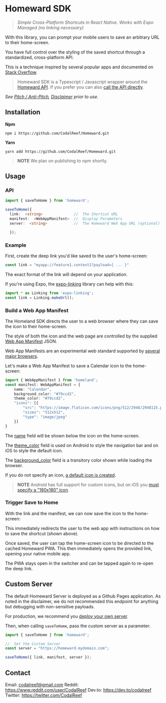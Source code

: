 #  Homeward SDK

> *Simple Cross-Platform Shortcuts in React Native.  Works with Expo Managed (no linking necessary)*

With this library, you can prompt your mobile users to save an arbitrary URL to their home-screen.

You have full control over the styling of the saved shortcut through a standardized, cross-platform API.

This is a technique inspired by several popular apps and documented on [Stack Overflow](https://stackoverflow.com/questions/28042152/link-to-safari-add-to-home-screen-from-inside-app).

>  Homeward SDK is a Typescript / Javascript wrapper around the [Homeward API](https://github.com/CodalReef/homeward).  If you prefer you can also [call the API directly](https://github.com/CodalReef/homeward#api-usage).

*See [Pitch / Anti-Pitch](https://github.com/CodalReef/homeward#pitch--anti-pitch), [Disclaimer](https://github.com/CodalReef/homeward#disclaimer) prior to use.*

##  Installation

**Npm**

`npm i https://github.com/CodalReef/Homeward.git`

**Yarn**

`yarn add https://github.com/CodalReef/Homeward.git`

>  **NOTE**
>  We plan on publishing to npm shortly.

##  Usage

### API

```typescript
import { saveToHome } from 'homeward';

saveToHome({
  link:  <string>              //  The Shortcut URL
  manifest:  <WebAppManifest>  //  Display Parameters
  server:  <string>            //  The Homeward Web App URL (optional)

  });
```

### Example

First, create the deep link you'd like saved to the user's home-screen:

```typescript
const link = "myapp://feature1.context1?payload={ ... }"
```

The exact format of the link will depend on your application.

If you're using Expo, the [expo-linking](https://docs.expo.dev/guides/linking/) library can help with this:

```typescript
import * as Linking from 'expo-linking';
const link = Linking.makeUrl();
```

###  Build a Web App Manifest

The Homeland SDK directs the user to a web browser where they can save the icon to their home-screen.

The style of both the icon and the web page are controlled by the supplied [Web App Manifest](https://developer.mozilla.org/en-US/docs/Web/Manifest) JSON.

Web App Manifests are an experimental web standard supported by [several major browsers](https://developer.mozilla.org/en-US/docs/Web/Manifest#browser_compatibility).

Let's make a Web App Manifest to save a Calendar icon to the home-screen:

```typescript
import { WebAppManifest } from 'homeland';
const manifest: WebAppManifest = {
    name: "Calendar",
    background_color: "#79ccd2",
    theme_color: "#79ccd2",
    "icons": [{
        "src": "https://image.flaticon.com/icons/png/512/2948/2948115.png",
        "sizes": "512x512",
        "type": "image/jpeg"
    }]
}
```

The [name](https://developer.mozilla.org/en-US/docs/Web/Manifest/name) field will be shown below the icon on the home-screen.

The [theme_color](https://developer.mozilla.org/en-US/docs/Web/Manifest/theme_color) field is used on Android to style the navigation bar and on iOS to style the default icon.

The [background_color](https://developer.mozilla.org/en-US/docs/Web/Manifest/background_color) field is a transitory color shown while loading the browser.


If you do not specify an icon, [a default icon is created](https://github.com/CodalReef/homeward#default-icon).

>  **NOTE** 
> Android has full support for custom icons, but on iOS you [must specify a "180x180" icon](https://github.com/CodalReef/homeward#custom-icon).


###  Trigger Save to Home

With the link and the manifest, we can now save the icon to the home-screen:



This immediately redirects the user to the web app with instructions on how to save the shortcut (shown above).

Once saved, the user can tap the home-screen icon to be directed to the cached Homeward PWA.  This then immediately opens the provided link, opening your native mobile app.

The PWA stays open in the switcher and can be tapped again to re-open the deep link.


##  Custom Server

The default Homeward Server is deployed as a Github Pages application.  As noted in the disclaimer, we do not recommended this endpoint for anything but debugging with non-sensitive payloads.

For production, we recommend you [deploy your own server](https://github.com/CodalReef/Homeward-Server).

Then, when calling `saveToHome`, pass the custom server as a parameter:

```typescript
import { saveToHome } from 'homeward';

//  Set the Custom Server
const server = "https://homeward.mydomain.com";

saveToHome({ link, manifest, server });
```

##  Contact

Email:  codalreef@gmail.com
Reddit:  https://www.reddit.com/user/CodalReef
Dev.to:  https://dev.to/codalreef
Twitter:  https://twitter.com/CodalReef
